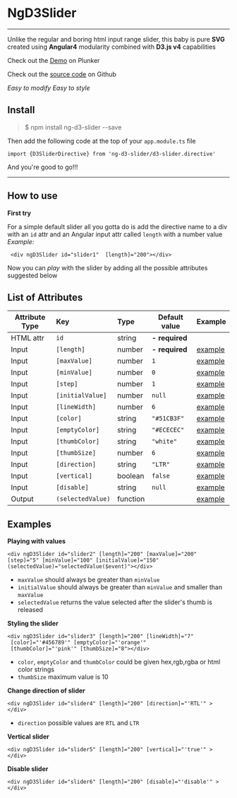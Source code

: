 
# NgD3Slider
----------
Unlike the regular and boring html input range slider, this baby is pure **SVG** created using **Angular4** modularity combined with **D3.js v4** capabilities

Check out the <a href="https://embed.plnkr.co/JQo42K/" target="_blank">Demo</a> on Plunker

Check out the <a href="https://github.com/arbelzinger/ng-d3-slider.git" target="_blank">source code</a> on Github

*Easy to modify Easy to style*

Install
-------------
> $ npm install ng-d3-slider --save

Then add the following code at the top of your `app.module.ts` file
```
import {D3SliderDirective} from 'ng-d3-slider/d3-slider.directive'
```
And you're good to go!!!

----------

How to use
-------------

**First try**

For a simple default slider all you gotta do is add the directive name to a div with an `id` attr and an Angular input attr called `length` with a number value
*Example:*
```
 <div ngD3Slider id="slider1"  [length]="200"></div>
```
Now you can *play*   with the slider by adding all the possible attributes suggested below

List of Attributes
----------------------


|Attribute Type| Key             | Type   | Default value|Example     |
|--------------|:----------------|:-------|--------------|--------|
|HTML attr     |`id`             |string  |**- required**||
|Input         |`[length]`       |number  |**- required**|[example](#value)|
|Input         |`[maxValue]`     |number  | `1`          |[example](#value)|
|Input         |`[minValue]`     |number  | `0`          |[example](#value)|
|Input         |`[step]`         |number  | `1`          |[example](#value)|
|Input         |`[initialValue]` |number  | `null`       |[example](#value)|
|Input         |`[lineWidth]`    |number  |  `6`         |[example](#style)|
|Input         |`[color]`        |string  | `"#51CB3F"`  |[example](#style)|
|Input         |`[emptyColor]`   |string  | `"#ECECEC"`  |[example](#style)|
|Input         |`[thumbColor]`   |string  |  `"white"`   |[example](#style)|
|Input         |`[thumbSize]`    |number  | `6`          |[example](#style)|
|Input         |`[direction]`    |string  | `"LTR"`      |[example](#direction)|
|Input         |`[vertical]`     |boolean | `false`      |[example](#vertical)|
|Input         |`[disable]`      |string  | `null`       |[example](#disable)|
|Output        |`(selectedValue)`|function|              |[example](#value)|

Examples
----------------------

<a id="value"></a>
**Playing with values**
```
<div ngD3Slider id="slider2" [length]="200" [maxValue]="200"
[step]="5" [minValue]="100" [initialValue]="150"
(selectedValue)="selectedValue($event)"></div>
```
* `maxValue` should always be greater than `minValue`
* `initialValue` should always be greater than `minValue` and smaller than `maxValue`
*  `selectedValue` returns the value selected after the slider's thumb is released

<a id="style"></a>
**Styling the slider**
```
<div ngD3Slider id="slider3" [length]="200" [lineWidth]="7"
 [color]="'#456789'" [emptyColor]="'orange'"
 [thumbColor]="'pink'" [thumbSize]="8"></div>
```
* `color`, `emptyColor` and `thumbColor` could be given hex,rgb,rgba or html color strings
* `thumbSize` maximum value is 10

<a id="direction"></a>
**Change direction of slider**
```
<div ngD3Slider id="slider4" [length]="200" [direction]="'RTL'" >
</div>
```
* `direction` possible values are `RTL` and `LTR`

<a id="vertical"></a>
**Vertical slider**
```
<div ngD3Slider id="slider5" [length]="200" [vertical]="'true'" >
</div>
```
<a id="disable"></a>
     **Disable slider**
```
<div ngD3Slider id="slider6" [length]="200" [disable]="'disable'" ></div>
```



